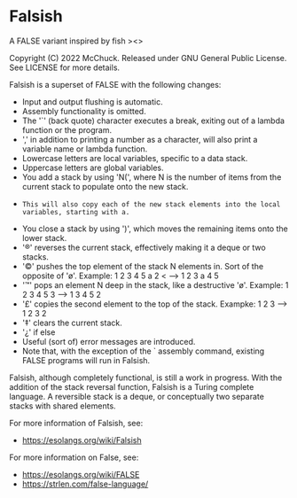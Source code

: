 # Falsish
A FALSE variant inspired by fish >&lt;>

Copyright (C) 2022 McChuck.  Released under GNU General Public License.  See LICENSE for more details.

Falsish is a superset of FALSE with the following changes:

* Input and output flushing is automatic.
* Assembly functionality is omitted.
* The '`' (back quote) character executes a break, exiting out of a lambda function or the program.
* ',' in addition to printing a number as a character, will also print a variable name or lambda function.
* Lowercase letters are local variables, specific to a data stack.
* Uppercase letters are global variables.
* You add a stack by using 'N(', where N is the number of items from the current stack to populate onto the new stack.
*     This will also copy each of the new stack elements into the local variables, starting with a.
* You close a stack by using ')', which moves the remaining items onto the lower stack.
* '®' reverses the current stack, effectively making it a deque or two stacks.
* '©' pushes the top element of the stack N elements in. Sort of the opposite of 'ø'. Example: 1 2 3 4 5 a 2 < --> 1 2 3 a 4 5
* '™' pops an element N deep in the stack, like a destructive 'ø'. Example: 1 2 3 4 5 3 --> 1 3 4 5 2
* '£' copies the second element to the top of the stack.  Exampke: 1 2 3 --> 1 2 3 2
* '‡' clears the current stack.
* '¿' if else
* Useful (sort of) error messages are introduced.
* Note that, with the exception of the ` assembly command, existing FALSE programs will run in Falsish.

Falsish, although completely functional, is still a work in progress.  With the addition of the stack reversal function, Falsish is a Turing complete language.  A reversible stack is a deque, or conceptually two separate stacks with shared elements.

For more information of Falsish, see:
* https://esolangs.org/wiki/Falsish

For more information on False, see:
* https://esolangs.org/wiki/FALSE
* https://strlen.com/false-language/
